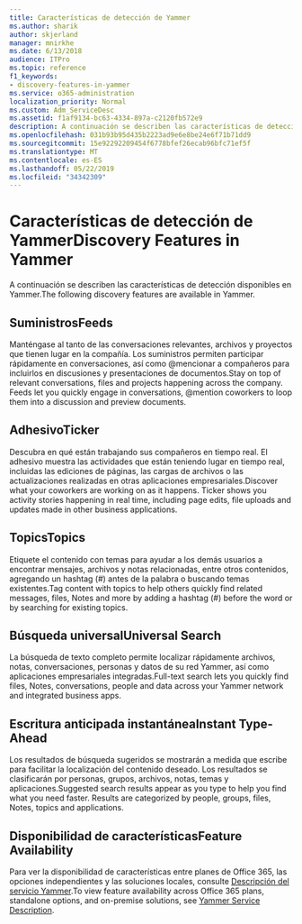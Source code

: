 ```yaml
---
title: Características de detección de Yammer
ms.author: sharik
author: skjerland
manager: mnirkhe
ms.date: 6/13/2018
audience: ITPro
ms.topic: reference
f1_keywords:
- discovery-features-in-yammer
ms.service: o365-administration
localization_priority: Normal
ms.custom: Adm_ServiceDesc
ms.assetid: f1af9134-bc63-4334-897a-c2120fb572e9
description: A continuación se describen las características de detección disponibles en Yammer.
ms.openlocfilehash: 031b93b95d435b2223ad9e6e8be24e6f71b71dd9
ms.sourcegitcommit: 15e92292209454f6778bfef26ecab96bfc71ef5f
ms.translationtype: MT
ms.contentlocale: es-ES
ms.lasthandoff: 05/22/2019
ms.locfileid: "34342309"
---
```

# <a name="discovery-features-in-yammer"></a><span data-ttu-id="58547-103">Características de detección de Yammer</span><span class="sxs-lookup"><span data-stu-id="58547-103">Discovery Features in Yammer</span></span>

<span data-ttu-id="58547-104">A continuación se describen las características de detección disponibles en Yammer.</span><span class="sxs-lookup"><span data-stu-id="58547-104">The following discovery features are available in Yammer.</span></span>
  
## <a name="feeds"></a><span data-ttu-id="58547-105">Suministros</span><span class="sxs-lookup"><span data-stu-id="58547-105">Feeds</span></span>
<span data-ttu-id="58547-106"><a name="bkmk_Feeds"> </a></span><span class="sxs-lookup"><span data-stu-id="58547-106"></span></span>

<span data-ttu-id="58547-p101">Manténgase al tanto de las conversaciones relevantes, archivos y proyectos que tienen lugar en la compañía. Los suministros permiten participar rápidamente en conversaciones, así como @mencionar a compañeros para incluirlos en discusiones y presentaciones de documentos.</span><span class="sxs-lookup"><span data-stu-id="58547-p101">Stay on top of relevant conversations, files and projects happening across the company. Feeds let you quickly engage in conversations, @mention coworkers to loop them into a discussion and preview documents.</span></span>
  
## <a name="ticker"></a><span data-ttu-id="58547-109">Adhesivo</span><span class="sxs-lookup"><span data-stu-id="58547-109">Ticker</span></span>
<span data-ttu-id="58547-110"><a name="bkmk_Ticker"> </a></span><span class="sxs-lookup"><span data-stu-id="58547-110"></span></span>

<span data-ttu-id="58547-p102">Descubra en qué están trabajando sus compañeros en tiempo real. El adhesivo muestra las actividades que están teniendo lugar en tiempo real, incluidas las ediciones de páginas, las cargas de archivos o las actualizaciones realizadas en otras aplicaciones empresariales.</span><span class="sxs-lookup"><span data-stu-id="58547-p102">Discover what your coworkers are working on as it happens. Ticker shows you activity stories happening in real time, including page edits, file uploads and updates made in other business applications.</span></span>
  
## <a name="topics"></a><span data-ttu-id="58547-113">Topics</span><span class="sxs-lookup"><span data-stu-id="58547-113">Topics</span></span>
<span data-ttu-id="58547-114"><a name="bkmk_Topics"> </a></span><span class="sxs-lookup"><span data-stu-id="58547-114"></span></span>

<span data-ttu-id="58547-115">Etiquete el contenido con temas para ayudar a los demás usuarios a encontrar mensajes, archivos y notas relacionadas, entre otros contenidos, agregando un hashtag (#) antes de la palabra o buscando temas existentes.</span><span class="sxs-lookup"><span data-stu-id="58547-115">Tag content with topics to help others quickly find related messages, files, Notes and more by adding a hashtag (#) before the word or by searching for existing topics.</span></span>
  
## <a name="universal-search"></a><span data-ttu-id="58547-116">Búsqueda universal</span><span class="sxs-lookup"><span data-stu-id="58547-116">Universal Search</span></span>
<span data-ttu-id="58547-117"><a name="bkmk_UniversalSearch"> </a></span><span class="sxs-lookup"><span data-stu-id="58547-117"></span></span>

<span data-ttu-id="58547-118">La búsqueda de texto completo permite localizar rápidamente archivos, notas, conversaciones, personas y datos de su red Yammer, así como aplicaciones empresariales integradas.</span><span class="sxs-lookup"><span data-stu-id="58547-118">Full-text search lets you quickly find files, Notes, conversations, people and data across your Yammer network and integrated business apps.</span></span>
  
## <a name="instant-type-ahead"></a><span data-ttu-id="58547-119">Escritura anticipada instantánea</span><span class="sxs-lookup"><span data-stu-id="58547-119">Instant Type-Ahead</span></span>
<span data-ttu-id="58547-120"><a name="bkmk_InstantTypeAhead"> </a></span><span class="sxs-lookup"><span data-stu-id="58547-120"></span></span>

<span data-ttu-id="58547-p103">Los resultados de búsqueda sugeridos se mostrarán a medida que escribe para facilitar la localización del contenido deseado. Los resultados se clasificarán por personas, grupos, archivos, notas, temas y aplicaciones.</span><span class="sxs-lookup"><span data-stu-id="58547-p103">Suggested search results appear as you type to help you find what you need faster. Results are categorized by people, groups, files, Notes, topics and applications.</span></span>
  
## <a name="feature-availability"></a><span data-ttu-id="58547-123">Disponibilidad de características</span><span class="sxs-lookup"><span data-stu-id="58547-123">Feature Availability</span></span>
<span data-ttu-id="58547-124"><a name="bkmk_InstantTypeAhead"> </a></span><span class="sxs-lookup"><span data-stu-id="58547-124"></span></span>

<span data-ttu-id="58547-125">Para ver la disponibilidad de características entre planes de Office 365, las opciones independientes y las soluciones locales, consulte [Descripción del servicio Yammer](yammer-service-description.md).</span><span class="sxs-lookup"><span data-stu-id="58547-125">To view feature availability across Office 365 plans, standalone options, and on-premise solutions, see [Yammer Service Description](yammer-service-description.md).</span></span>
  
  
